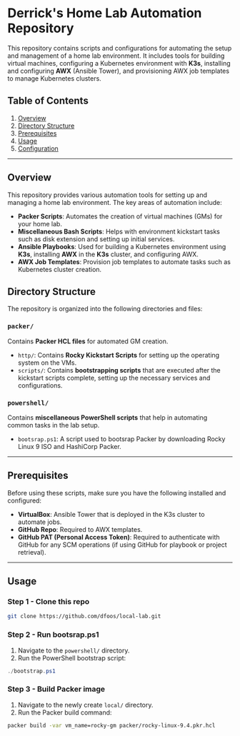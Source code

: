 # Derrick's Home Lab Automation Repository

This repository contains scripts and configurations for automating the setup and management of a home lab environment. It includes tools for building virtual machines, configuring a Kubernetes environment with **K3s**, installing and configuring **AWX** (Ansible Tower), and provisioning AWX job templates to manage Kubernetes clusters.

## Table of Contents
1. [Overview](#overview)
2. [Directory Structure](#directory-structure)
3. [Prerequisites](#prerequisites)
4. [Usage](#usage)
5. [Configuration](#configuration)

---

## Overview

This repository provides various automation tools for setting up and managing a home lab environment. The key areas of automation include:

- **Packer Scripts**: Automates the creation of virtual machines (GMs) for your home lab.
- **Miscellaneous Bash Scripts**: Helps with environment kickstart tasks such as disk extension and setting up initial services.
- **Ansible Playbooks**: Used for building a Kubernetes environment using **K3s**, installing **AWX** in the **K3s** cluster, and configuring AWX.
- **AWX Job Templates**: Provision job templates to automate tasks such as Kubernetes cluster creation.

## Directory Structure

The repository is organized into the following directories and files:

### `packer/`
Contains **Packer HCL files** for automated GM creation.

- `http/`: Contains **Rocky Kickstart Scripts** for setting up the operating system on the VMs.
- `scripts/`: Contains **bootstrapping scripts** that are executed after the kickstart scripts complete, setting up the necessary services and configurations.

### `powershell/`
Contains **miscellaneous PowerShell scripts** that help in automating common tasks in the lab setup.

- `bootsrap.ps1`: A script used to bootsrap Packer by downloading Rocky Linux 9 ISO and HashiCorp Packer.

---

## Prerequisites

Before using these scripts, make sure you have the following installed and configured:

- **VirtualBox**: Ansible Tower that is deployed in the K3s cluster to automate jobs.
- **GitHub Repo**: Required to AWX templates.
- **GitHub PAT (Personal Access Token)**: Required to authenticate with GitHub for any SCM operations (if using GitHub for playbook or project retrieval).

---

## Usage

### Step 1 - Clone this repo
```bash
git clone https://github.com/dfoos/local-lab.git
```                                                                                                                                                                                
### Step 2 - Run bootsrap.ps1
1. Navigate to the `powershell/` directory.
2. Run the PowerShell bootstrap script:                                                                                               
```powershell
./bootstrap.ps1
```                                                                                                       
### Step 3 - Build Packer image
1. Navigate to the newly create `local/` directory.
2. Run the Packer build command:                                                                                               
```bash
packer build -var vm_name=rocky-gm packer/rocky-linux-9.4.pkr.hcl
```
